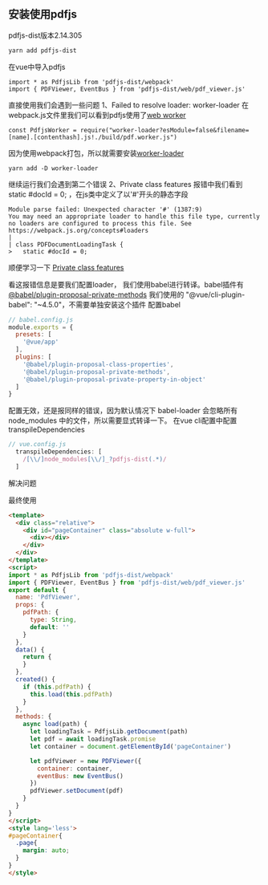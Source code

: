 ## 安装使用pdfjs

pdfjs-dist版本2.14.305
```bash
yarn add pdfjs-dist
```
在vue中导入pdfjs
```vue
import * as PdfjsLib from 'pdfjs-dist/webpack'
import { PDFViewer, EventBus } from 'pdfjs-dist/web/pdf_viewer.js'
```
直接使用我们会遇到一些问题
1、Failed to resolve loader: worker-loader
在webpack.js文件里我们可以看到pdfjs使用了[web worker](https://developer.mozilla.org/zh-CN/docs/Web/API/Web_Workers_API/Using_web_workers)
```
const PdfjsWorker = require("worker-loader?esModule=false&filename=[name].[contenthash].js!./build/pdf.worker.js")
```
因为使用webpack打包，所以就需要安装[worker-loader](https://www.webpackjs.com/loaders/worker-loader)
```
yarn add -D worker-loader
```
继续运行我们会遇到第二个错误
2、Private class features
报错中我们看到 static #docId = 0; ，在js类中定义了以'#'开头的静态字段
```
Module parse failed: Unexpected character '#' (1387:9)
You may need an appropriate loader to handle this file type, currently no loaders are configured to process this file. See https://webpack.js.org/concepts#loaders
|
| class PDFDocumentLoadingTask {
>   static #docId = 0;
```
顺便学习一下 [Private class features](https://developer.mozilla.org/en-US/docs/Web/JavaScript/Reference/Classes/Private_class_fields)

看这报错信息是要我们配置loader， 我们使用babel进行转译。babel插件有[@babel/plugin-proposal-private-methods](https://babeljs.io/docs/en/babel-plugin-proposal-private-methods)
我们使用的 "@vue/cli-plugin-babel": "~4.5.0"，不需要单独安装这个插件
配置babel
```js
// babel.config.js
module.exports = {
  presets: [
    '@vue/app'
  ],
  plugins: [
    '@babel/plugin-proposal-class-properties',
    '@babel/plugin-proposal-private-methods',
    '@babel/plugin-proposal-private-property-in-object'
  ]
}
```
配置无效，还是报同样的错误，因为默认情况下 babel-loader 会忽略所有 node_modules 中的文件，所以需要显式转译一下。
在vue cli配置中配置 transpileDependencies
```js
// vue.config.js
  transpileDependencies: [
    /[\\/]node_modules[\\/]_?pdfjs-dist(.*)/
  ]
```
解决问题

最终使用
```html
<template>
  <div class="relative">
    <div id="pageContainer" class="absolute w-full">
      <div></div>
    </div>
  </div>
</template>
<script>
import * as PdfjsLib from 'pdfjs-dist/webpack'
import { PDFViewer, EventBus } from 'pdfjs-dist/web/pdf_viewer.js'
export default {
  name: 'PdfViewer',
  props: {
    pdfPath: {
      type: String,
      default: ''
    }
  },
  data() {
    return {
    }
  },
  created() {
    if (this.pdfPath) {
      this.load(this.pdfPath)
    }
  },
  methods: {
    async load(path) {
      let loadingTask = PdfjsLib.getDocument(path)
      let pdf = await loadingTask.promise
      let container = document.getElementById('pageContainer')

      let pdfViewer = new PDFViewer({
        container: container,
        eventBus: new EventBus()
      })
      pdfViewer.setDocument(pdf)
    }
  }
}
</script>
<style lang='less'>
#pageContainer{
  .page{
    margin: auto;
  }
}
</style>

```